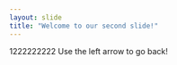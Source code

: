 ```yaml
---
layout: slide
title: "Welcome to our second slide!"
---
```

1222222222
Use the left arrow to go back!
